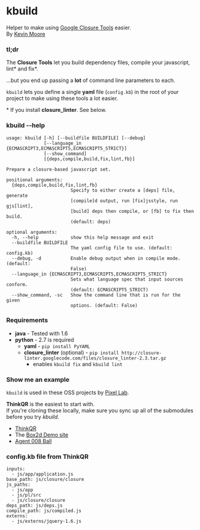 # kbuild

Helper to make using [Google Closure Tools](http://code.google.com/closure/) easier.  
By [Kevin Moore](http://j832.com)

### tl;dr

The **Closure Tools** let you build dependency files, compile your javascript, lint\* and fix\*.

...but you end up passing a **lot** of command line parameters to each.

`kbuild` lets you define a single **yaml** file (`config.kb`) in the root of your project to make using these tools a lot easier.

\* If you install **closure_linter**. See below.

### kbuild --help

    usage: kbuild [-h] [--buildfile BUILDFILE] [--debug]
                  [--language_in {ECMASCRIPT3,ECMASCRIPT5,ECMASCRIPT5_STRICT}]
                  [--show_command]
                  [{deps,compile,build,fix,lint,fb}]

    Prepare a closure-based javascript set.

    positional arguments:
      {deps,compile,build,fix,lint,fb}
                            Specify to either create a [deps] file, generate
                            [compile]d output, run [fix]jsstyle, run gjs[lint],
                            [build] deps then compile, or [fb] to fix then build.
                            (default: deps)

    optional arguments:
      -h, --help            show this help message and exit
      --buildfile BUILDFILE
                            The yaml config file to use. (default: config.kb)
      --debug, -d           Enable debug output when in compile mode. (default:
                            False)
      --language_in {ECMASCRIPT3,ECMASCRIPT5,ECMASCRIPT5_STRICT}
                            Sets what language spec that input sources conform.
                            (default: ECMASCRIPT5_STRICT)
      --show_command, -sc   Show the command line that is run for the given
                            options. (default: False)

### Requirements

* **java** - Tested with 1.6
* **python** - 2.7 is required
    * **yaml** - `pip install PyYAML`
    * **closure_linter** (optional) - `pip install http://closure-linter.googlecode.com/files/closure_linter-2.3.tar.gz`
        * enables `kbuild fix` and `kbuild lint`

### Show me an example

`kbuild` is used in these OSS projects by [Pixel Lab](http://thinkpixellab.com).

**ThinkQR** is the easiest to start with.  
If you're cloning these locally, make sure you sync up all of the submodules before you try _kbuild_.

* [ThinkQR](https://github.com/thinkpixellab/thinkqr)
* The [Box2d Demo site](https://github.com/thinkpixellab/box2dWeb)
* [Agent 008 Ball](https://github.com/thinkpixellab/agent8ball)

### config.kb file from ThinkQR

    inputs:
      - js/app/application.js
    base_path: js/closure/closure
    js_paths:
      - js/app
      - js/pl/src
      - js/closure/closure
    deps_path: js/deps.js
    compile_path: js/compiled.js
    externs:
      - js/externs/jquery-1.6.js
